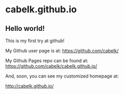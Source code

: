cabelk.github.io
================

## Hello world!

This is my first try at github!

My Github user page is at: 
https://github.com/cabelk/

My Github Pages repo can be found at:  
https://github.com/cabelk/cabelk.github.io/

And, soon, you can see my customized homepage at:

http://cabelk.github.io/
